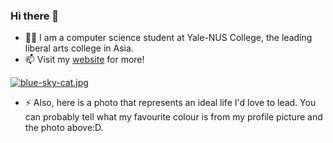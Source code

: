 ### Hi there 👋

- 👨‍💻 I am a computer science student at Yale-NUS College, the leading liberal arts college in Asia. 
- 📫 Visit my [website](https://taoo0316.github.io/) for more!

[![blue-sky-cat.jpg](https://i.postimg.cc/90s2qrTG/blue-sky-cat.jpg)](https://postimg.cc/0KGFT5VQ)

- ⚡ Also, here is a photo that represents an ideal life I'd love to lead. You can probably tell what my favourite colour is from my profile picture and the photo above:D.
